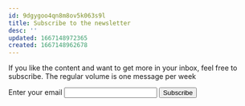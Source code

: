 ```yaml
---
id: 9dgygoo4qn8m8ov5k063s9l
title: Subscribe to the newsletter
desc: ''
updated: 1667148972365
created: 1667148962678
---
```


If you like the content and want to get more in your inbox, feel free to subscribe. The regular volume is one message per week

<form
  action="https://buttondown.email/api/emails/embed-subscribe/kevins8"
  method="post"
  target="popupwindow"
  onsubmit="window.open('https://buttondown.email/kevins8', 'popupwindow')"
  class="embeddable-buttondown-form"
>
  <label for="bd-email">Enter your email</label>
  <input type="email" name="email" id="bd-email" />
  <input type="submit" value="Subscribe" />
</form>